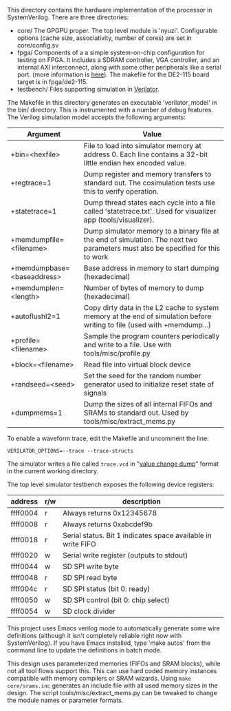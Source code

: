 This directory contains the hardware implementation of the processor in 
SystemVerilog. There are three directories:
- core/ The GPGPU proper. The top level module is 'nyuzi'.
Configurable options (cache size, associativity, number of cores) are set in 
core/config.sv
- fpga/ Components of a a simple system-on-chip configuration for testing on FPGA.
It includes a SDRAM controller, VGA controller, and an internal AXI interconnect,
along with some other peripherals like a serial port.
(more information is [here](https://github.com/jbush001/NyuziProcessor/wiki/FPGA-Test-Environment)).
The makefile for the DE2-115 board target is in fpga/de2-115.
- testbench/ Files supporting simulation in [Verilator](http://www.veripool.org/wiki/verilator). 

The Makefile in this directory generates an executable 'verilator_model' 
in the bin/ directory. This is instrumented with a number of debug features. 
The Verilog simulation model accepts the following arguments:

|Argument|Value|
|--------|-----|
| +bin=&lt;hexfile&gt; | File to load into simulator memory at address 0. Each line contains a 32-bit little endian hex encoded value. |
| +regtrace=1 | Dump register and memory transfers to standard out.  The cosimulation tests use this to verify operation. |
| +statetrace=1 | Dump thread states each cycle into a file called 'statetrace.txt'.  Used for visualizer app (tools/visualizer). |
| +memdumpfile=&lt;filename&gt; | Dump simulator memory to a binary file at the end of simulation. The next two parameters must also be specified for this to work |
| +memdumpbase=&lt;baseaddress&gt;| Base address in memory to start dumping (hexadecimal) |
| +memdumplen=&lt;length&gt; | Number of bytes of memory to dump (hexadecimal) |
| +autoflushl2=1 | Copy dirty data in the L2 cache to system memory at the end of simulation before writing to file (used with +memdump...) |
| +profile=&lt;filename&gt; | Sample the program counters periodically and write to a file.  Use with tools/misc/profile.py |
| +block=&lt;filename&gt; | Read file into virtual block device
| +randseed=&lt;seed&gt; | Set the seed for the random number generator used to initialize reset state of signals 
| +dumpmems=1 | Dump the sizes of all internal FIFOs and SRAMs to standard out. Used by tools/misc/extract_mems.py | 

To enable a waveform trace, edit the Makefile and uncomment the line:

    VERILATOR_OPTIONS=--trace --trace-structs

The simulator writes a file called `trace.vcd` in "[value change dump](http://en.wikipedia.org/wiki/Value_change_dump)"
format in the current working directory.

The top level simulator testbench exposes the following device registers:

| address | r/w | description
|----|----|----
| ffff0004 | r | Always returns 0x12345678
| ffff0008 | r | Always returns 0xabcdef9b
| ffff0018 | r | Serial status. Bit 1 indicates space available in write FIFO
| ffff0020 | w | Serial write register (outputs to stdout)
| ffff0044 | w | SD SPI write byte
| ffff0048 | r | SD SPI read byte
| ffff004c | r | SD SPI status (bit 0: ready)
| ffff0050 | w | SD SPI control (bit 0: chip select)
| ffff0054 | w | SD clock divider

This project uses Emacs verilog mode to automatically generate some wire definitions 
(although it isn't completely reliable right now with SystemVerilog).  If you have 
Emacs installed, type 'make autos' from the command line to update the definitions 
in batch mode.

This design uses parameterized memories (FIFOs and SRAM blocks), while not all 
tool flows support this. This can use hard coded memory instances compatible 
with memory compilers or SRAM wizards. Using `make core/srams.inc` generates 
an include file with all used memory sizes in the design. The script 
tools/misc/extract_mems.py can be tweaked to change the module names or parameter 
formats.
